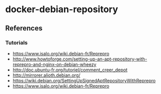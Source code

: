 docker-debian-repository
========================

References
----------

### Tutorials

* https://www.isalo.org/wiki.debian-fr/Reprepro
* http://www.howtoforge.com/setting-up-an-apt-repository-with-reprepro-and-nginx-on-debian-wheezy
* http://doc.ubuntu-fr.org/tutoriel/comment_creer_depot
* http://mirrorer.alioth.debian.org/
* https://wiki.debian.org/SettingUpSignedAptRepositoryWithReprepro
* https://www.isalo.org/wiki.debian-fr/Reprepro
